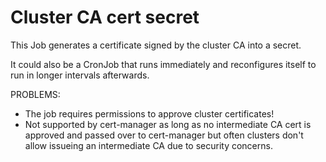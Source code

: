 # Cluster CA cert secret

This Job generates a certificate signed by the cluster CA into a secret.  


It could also be a CronJob that runs immediately and reconfigures itself to run in longer intervals afterwards.  


PROBLEMS:
- The job requires permissions to approve cluster certificates!
- Not supported by cert-manager as long as no intermediate CA cert is
  approved and passed over to cert-manager but often clusters don't
  allow issueing an intermediate CA due to security concerns.
